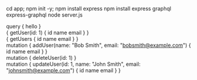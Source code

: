 cd app; npm init -y;
npm install express
npm install express graphql express-graphql
node server.js

query {
hello
}
<br>
{
getUser(id: 1) {
id
name
email
}
}
<br>
{
getUsers {
id
name
email
}
}
<br>
mutation {
addUser(name: "Bob Smith", email: "bobsmith@example.com") {
id
name
email
}
}
<br>
mutation {
deleteUser(id: 1)
}
<br>
mutation {
updateUser(id: 1, name: "John Smith", email: "johnsmith@example.com") {
id
name
email
}
}
